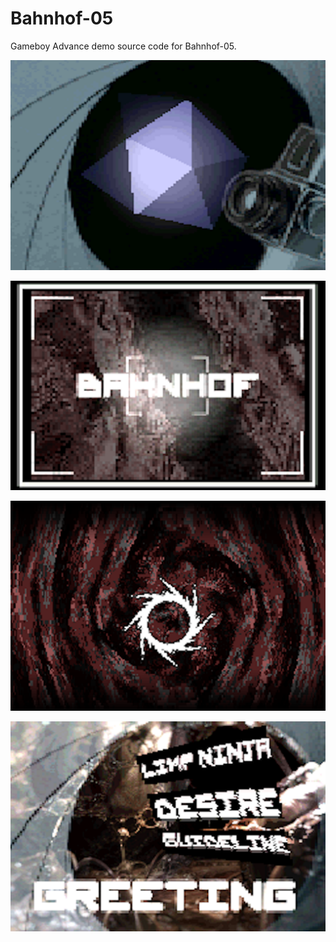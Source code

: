 # Bahnhof-05
Gameboy Advance demo source code for Bahnhof-05.

<img src="https://github.com/nkeetels/Bahnhof-05/blob/main/Screenshots/effect_icosahedron.png"></img>


<img src="https://github.com/nkeetels/Bahnhof-05/blob/main/Screenshots/effect_raytracing.png"></img>


<img src="https://github.com/nkeetels/Bahnhof-05/blob/main/Screenshots/effect_movetable.png"></img>


<img src="https://github.com/nkeetels/Bahnhof-05/blob/main/Screenshots/effect_greetings.png"></img>

